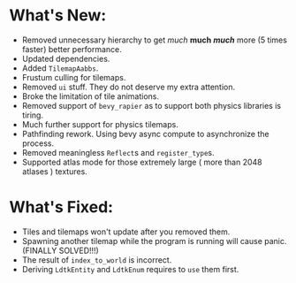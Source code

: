 # What's New:

- Removed unnecessary hierarchy to get *much* **much** ***much*** more (5 times faster) better performance.
- Updated dependencies.
- Added `TilemapAabbs`.
- Frustum culling for tilemaps.
- Removed `ui` stuff. They do not deserve my extra attention.
- Broke the limitation of tile animations.
- Removed support of `bevy_rapier` as to support both physics libraries is tiring.
- Much further support for physics tilemaps.
- Pathfinding rework. Using bevy async compute to asynchronize the process.
- Removed meaningless `Reflect`s and `register_type`s.
- Supported atlas mode for those extremely large ( more than 2048 atlases ) textures.

# What's Fixed:

- Tiles and tilemaps won't update after you removed them.
- Spawning another tilemap while the program is running will cause panic. (FINALLY SOLVED!!!)
- The result of `index_to_world` is incorrect.
- Deriving `LdtkEntity` and `LdtkEnum` requires to `use` them first.
